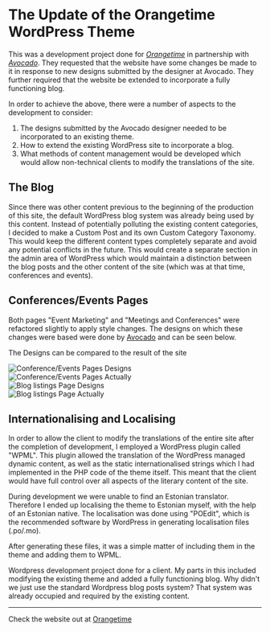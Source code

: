 # The Update of the Orangetime WordPress Theme
This was a development project done for _[Orangetime](http://www.orangetime.ee)_ in partnership with _[Avocado](http://www.avocado.ee)_. They requested that the website have some changes be made to it in response to new designs submitted by the designer at Avocado. They further required that the website be extended to incorporate a fully functioning blog.

In order to achieve the above, there were a number of aspects to the development to consider:
1. The designs submitted by the Avocado designer needed to be incorporated to an existing theme.
1. How to extend the existing WordPress site to incorporate a blog.
1. What methods of content management would be developed which would allow non-technical clients to modify the translations of the site.


## The Blog
Since there was other content previous to the beginning of the production of this site, the default WordPress blog system was already being used by this content. Instead of potentially polluting the existing content categories, I decided to make a Custom Post and its own Custom Category Taxonomy. This would keep the different content types completely separate and avoid any potential conflicts in the future. This would create a separate section in the admin area of WordPress which would maintain a distinction between the blog posts and the other content of the site (which was at that time, conferences and events).

## Conferences/Events Pages
Both pages "Event Marketing" and "Meetings and Conferences" were refactored slightly to apply style changes. The designs on which these changes were based were done by [Avocado](http://www.avocado.ee) and can be seen below.

The Designs can be compared to the result of the site
<div class="row"><div class="col-xs-12 col-md-6">
<img src="/images/Orangetime3.png" alt="Conference/Events Pages Designs">
</div><div class="col-xs-12 col-md-6">
<img src="/images/Orangetime2.png" alt="Conference/Events Pages Actually">
</div></div>
<div class="row"><div class="col-xs-12 col-md-6">
<img src="/images/Orangetime4.png" alt="Blog listings Page Designs">
</div><div class="col-xs-12 col-md-6">
<img src="/images/Orangetime1.png" alt="Blog listings Page Actually">
</div></div>


## Internationalising and Localising
In order to allow the client to modify the translations of the entire site after the completion of development, I employed a WordPress plugin called "WPML". This plugin allowed the translation of the WordPress managed dynamic content, as well as the static internationalised strings which I had implemented in the PHP code of the theme itself. This meant that the client would have full control over all aspects of the literary content of the site.

During development we were unable to find an Estonian translator. Therefore I ended up localising the theme to Estonian myself, with the help of an Estonian native. The localisation was done using "POEdit", which is the recommended software by WordPress in generating localisation files (.po/.mo).

After generating these files, it was a simple matter of including them in the theme and adding them to WPML.


Wordpress development project done for a client. My parts in this included modifying the existing theme and added a fully functioning blog. Why didn't we just use the standard Wordpress blog posts system? That system was already occupied and required by the existing content.

---
Check the website out at [Orangetime](http://www.orangetime.ee/)
